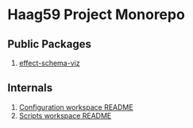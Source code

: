 # Haag59 Project Monorepo

## Public Packages

1. [effect-schema-viz](packages/effect-schema-viz/README.md)

## Internals

1. [Configuration workspace README](packages/config/README.md)
1. [Scripts workspace README](packages/scripts/README.md)

